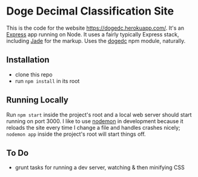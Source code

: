 # Doge Decimal Classification Site

This is the code for the website https://dogedc.herokuapp.com/. It's an [Express](expressjs.com) app running on Node. It uses a fairly typically Express stack, including [Jade](http://jade-lang.com/) for the markup. Uses the [dogedc](/phette23/dogedc) npm module, naturally.

## Installation

- clone this repo
- run `npm install` in its root

## Running Locally

Run `npm start` inside the project's root and a local web server should start running on port 3000. I like to use [nodemon](http://nodemon.io/) in development because it reloads the site every time I change a file and handles crashes nicely; `nodemon app` inside the project's root will start things off.

## To Do

- grunt tasks for running a dev server, watching & then minifying CSS
